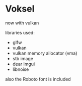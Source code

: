 # Voksel

now with vulkan

libraries used:
- glfw
- vulkan
- vulkan memory allocator (vma)
- stb image
- dear imgui
- libnoise

also the Roboto font is included
